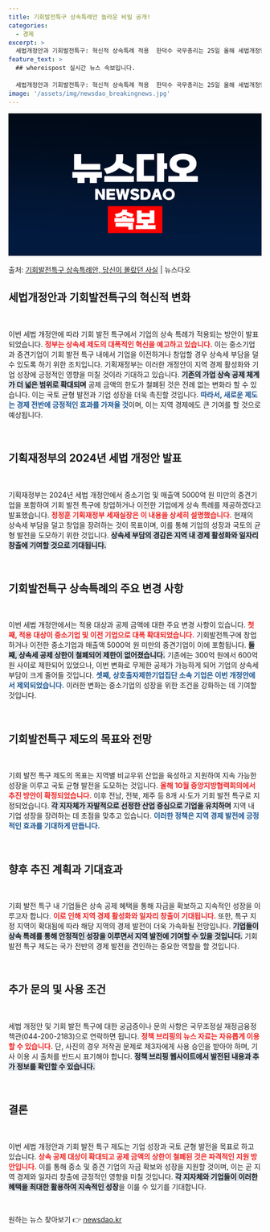 ```yaml
---
title: 기회발전특구 상속특례안 놀라운 비밀 공개!
categories:
  - 경제
excerpt: >
  세법개정안과 기회발전특구: 혁신적 상속특례 적용  한덕수 국무총리는 25일 올해 세법개정안과 관련하여 기회발…
feature_text: >
  ## whereispost 실시간 뉴스 속보입니다.

  세법개정안과 기회발전특구: 혁신적 상속특례 적용  한덕수 국무총리는 25일 올해 세법개정안과 관련하여 기회발…
image: '/assets/img/newsdao_breakingnews.jpg'
---
```


![뉴스다오 속보](/assets/img/newsdao_breakingnews.jpg)

<p>출처: <a href="https://newsdao.kr/5047" rel="dofollow">기회발전특구 상속특례안, 당신이 몰랐던 사실</a> | 뉴스다오</p>

<h2 data-ke-size="size26">세법개정안과 기회발전특구의 혁신적 변화</h2>

<p data-ke-size="size16">&nbsp;</p>
이번 세법 개정안에 따라 기회 발전 특구에서 기업의 상속 특례가 적용되는 방안이 발표되었습니다. <b><span style="color: #ee2323;">정부는 상속세 제도의 대폭적인 혁신을 예고하고 있습니다.</span></b> 이는 중소기업과 중견기업이 기회 발전 특구 내에서 기업을 이전하거나 창업할 경우 상속세 부담을 덜 수 있도록 하기 위한 조치입니다. 기획재정부는 이러한 개정안이 지역 경제 활성화와 기업 성장에 긍정적인 영향을 미칠 것이라 기대하고 있습니다. <b><span style="background-color: #21538527;">기존의 가업 상속 공제 체계가 더 넓은 범위로 확대되며</span></b> 공제 금액의 한도가 철폐된 것은 전례 없는 변화라 할 수 있습니다. 이는 국토 균형 발전과 기업 성장을 더욱 촉진할 것입니다. <b><span style="color: #1a5490;">따라서, 새로운 제도는 경제 전반에 긍정적인 효과를 가져올 것</span></b>이며, 이는 지역 경제에도 큰 기여를 할 것으로 예상됩니다.

<p data-ke-size="size16">&nbsp;</p>

<h2 data-ke-size="size26">기획재정부의 2024년 세법 개정안 발표</h2>

<p data-ke-size="size16">&nbsp;</p>
기획재정부는 2024년 세법 개정안에서 중소기업 및 매출액 5000억 원 미만의 중견기업을 포함하여 기회 발전 특구에 창업하거나 이전한 기업에게 상속 특례를 제공하겠다고 발표했습니다. <b><span style="color: #ee2323;">정정훈 기획재정부 세재실장은 이 내용을 상세히 설명했습니다.</span></b> 현재의 상속세 부담을 덜고 창업을 장려하는 것이 목표이며, 이를 통해 기업의 성장과 국토의 균형 발전을 도모하기 위한 것입니다. <b><span style="background-color: #21538527;">상속세 부담의 경감은 지역 내 경제 활성화와 일자리 창출에 기여할 것으로 기대됩니다.</span></b>

<p data-ke-size="size16">&nbsp;</p>

<h2 data-ke-size="size26">기회발전특구 상속특례의 주요 변경 사항</h2>

<p data-ke-size="size16">&nbsp;</p>
이번 세법 개정안에서는 적용 대상과 공제 금액에 대한 주요 변경 사항이 있습니다. <b><span style="color: #ee2323;">첫째, 적용 대상이 중소기업 및 이전 기업으로 대폭 확대되었습니다.</span></b> 기회발전특구에 창업하거나 이전한 중소기업과 매출액 5000억 원 미만의 중견기업이 이에 포함됩니다. <b><span style="background-color: #21538527;">둘째, 상속세 공제 상한이 철폐되어 제한이 없어졌습니다.</span></b> 기존에는 300억 원에서 600억 원 사이로 제한되어 있었으나, 이번 변화로 무제한 공제가 가능하게 되어 기업의 상속세 부담이 크게 줄어들 것입니다. <b><span style="color: #1a5490;">셋째, 상호출자제한기업집단 소속 기업은 이번 개정안에서 제외되었습니다.</span></b> 이러한 변화는 중소기업의 성장을 위한 조건을 강화하는 데 기여할 것입니다.

<p data-ke-size="size16">&nbsp;</p>

<h2 data-ke-size="size26">기회발전특구 제도의 목표와 전망</h2>

<p data-ke-size="size16">&nbsp;</p>
기회 발전 특구 제도의 목표는 지역별 비교우위 산업을 육성하고 지원하여 지속 가능한 성장을 이루고 국토 균형 발전을 도모하는 것입니다. <b><span style="color: #ee2323;">올해 10월 중앙지방협력회의에서 추진 방안이 확정되었습니다.</span></b> 이후 전남, 전북, 제주 등 8개 시·도가 기회 발전 특구로 지정되었습니다. <b><span style="background-color: #21538527;">각 지자체가 자발적으로 선정한 산업 중심으로 기업을 유치하며</span></b> 지역 내 기업 성장을 장려하는 데 초점을 맞추고 있습니다. <b><span style="color: #1a5490;">이러한 정책은 지역 경제 발전에 긍정적인 효과를 기대하게 만듭니다.</span></b>

<p data-ke-size="size16">&nbsp;</p>

<h2 data-ke-size="size26">향후 추진 계획과 기대효과</h2>

<p data-ke-size="size16">&nbsp;</p>
기회 발전 특구 내 기업들은 상속 공제 혜택을 통해 자금을 확보하고 지속적인 성장을 이루고자 합니다. <b><span style="color: #ee2323;">이로 인해 지역 경제 활성화와 일자리 창출이 기대됩니다.</span></b> 또한, 특구 지정 지역이 확대됨에 따라 해당 지역의 경제 발전이 더욱 가속화될 전망입니다. <b><span style="background-color: #21538527;">기업들이 상속 특례를 통해 안정적인 성장을 이루면서 지역 발전에 기여할 수 있을 것입니다.</span></b> 기회 발전 특구 제도는 국가 전반의 경제 발전을 견인하는 중요한 역할을 할 것입니다.

<p data-ke-size="size16">&nbsp;</p>

<h2 data-ke-size="size26">추가 문의 및 사용 조건</h2>

<p data-ke-size="size16">&nbsp;</p>
세법 개정안 및 기회 발전 특구에 대한 궁금증이나 문의 사항은 국무조정실 재정금융정책관(044-200-2183)으로 연락하면 됩니다. <b><span style="color: #ee2323;">정책 브리핑의 뉴스 자료는 자유롭게 이용할 수 있습니다.</span></b> 단, 사진의 경우 저작권 문제로 제3자에게 사용 승인을 받아야 하며, 기사 이용 시 출처를 반드시 표기해야 합니다. <b><span style="background-color: #21538527;">정책 브리핑 웹사이트에서 발전된 내용과 추가 정보를 확인할 수 있습니다.</span></b>

<p data-ke-size="size16">&nbsp;</p>

<h2 data-ke-size="size26">결론</h2>

<p data-ke-size="size16">&nbsp;</p>
이번 세법 개정안과 기회 발전 특구 제도는 기업 성장과 국토 균형 발전을 목표로 하고 있습니다. <b><span style="color: #ee2323;">상속 공제 대상이 확대되고 공제 금액의 상한이 철폐된 것은 파격적인 지원 방안입니다.</span></b> 이를 통해 중소 및 중견 기업의 자금 확보와 성장을 지원할 것이며, 이는 곧 지역 경제와 일자리 창출에 긍정적인 영향을 미칠 것입니다. <b><span style="background-color: #21538527;">각 지자체와 기업들이 이러한 혜택을 최대한 활용하여 지속적인 성장</span></b>을 이룰 수 있기를 기대합니다.

<p data-ke-size="size16">&nbsp;</p> 

원하는 뉴스 찾아보기 👉 <a href="https://newsdao.kr" rel="dofollow">newsdao.kr</a>


